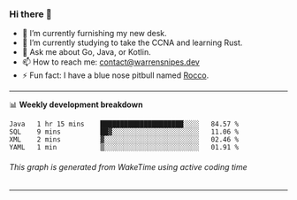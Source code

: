 ### Hi there 👋

- 🔭 I’m currently furnishing my new desk.
- 🌱 I’m currently studying to take the CCNA and learning Rust.
- 💬 Ask me about Go, Java, or Kotlin.
- 📫 How to reach me: contact@warrensnipes.dev
- ⚡ Fun fact: I have a blue nose pitbull named [Rocco](https://i.imgur.com/iLsSCKu.jpg).

-------

📊 **Weekly development breakdown**
<!--START_SECTION:waka-->
```text
Java   1 hr 15 mins    █████████████████████░░░░   84.57 % 
SQL    9 mins          ██▓░░░░░░░░░░░░░░░░░░░░░░   11.06 % 
XML    2 mins          ▓░░░░░░░░░░░░░░░░░░░░░░░░   02.46 % 
YAML   1 min           ▒░░░░░░░░░░░░░░░░░░░░░░░░   01.91 % 
```
<!--END_SECTION:waka-->
###### *This graph is generated from WakeTime using active coding time*
-------
